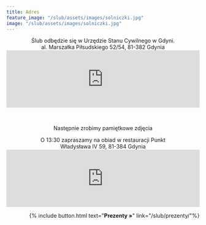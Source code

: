 ```yaml
---
title: Adres
feature_image: "/slub/assets/images/solniczki.jpg"
image: "/slub/assets/images/solniczki.jpg"
---
```


<p style='text-align: center'>
    Ślub odbędzie się w Urzędzie Stanu Cywilnego w Gdyni. <br/>
    al. Marszałka Piłsudskiego 52/54, 81-382 Gdynia <br/>
    <iframe src="https://www.google.com/maps/embed?pb=!1m18!1m12!1m3!1d2316.360641752804!2d18.536070376323764!3d54.509500887062224!2m3!1f0!2f0!3f0!3m2!1i1024!2i768!4f13.1!3m3!1m2!1s0x46fda733b36dba27%3A0xaa02523e6b046c48!2sUrz%C4%85d%20Stanu%20Cywilnego!5e0!3m2!1sen!2spl!4v1720955596582!5m2!1sen!2spl" width="100%" style="border:0;" allowfullscreen="" loading="lazy" referrerpolicy="no-referrer-when-downgrade"></iframe>
</p>
<br>

<p style='text-align: center'>Następnie zrobimy pamiętkowe zdjęcia</p>

<p style='text-align: center'>
    O 13:30 zapraszamy na obiad w restauracji Punkt <br/>
    Władysława IV 59, 81-384 Gdynia <br/>
    <iframe src="https://www.google.com/maps/embed?pb=!1m18!1m12!1m3!1d2316.3342657603243!2d18.534946976323784!3d54.5099660870269!2m3!1f0!2f0!3f0!3m2!1i1024!2i768!4f13.1!3m3!1m2!1s0x46fda77a9f50b3fd%3A0x739e83e2a450eb96!2sPUNKT%20Gdynia!5e0!3m2!1sen!2spl!4v1720956343136!5m2!1sen!2spl" width="100%" style="border:0;" allowfullscreen="" loading="lazy" referrerpolicy="no-referrer-when-downgrade"></iframe>
</p>

<p style='text-align: right'>
{% include button.html text="<b>Prezenty »</b>" link="/slub/prezenty/"%}
</p>
